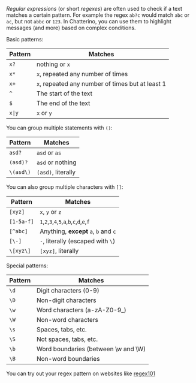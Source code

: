 _Regular expressions_ (or short _regexes_) are often used to check if a text matches a certain pattern. For example the regex `ab?c` would match `abc` or `ac`, but not `abbc` or `123`. In Chatterino, you can use them to highlight messages (and more) based on complex conditions.

Basic patterns:

|Pattern    |Matches|
|-|-|
|`x?`       |nothing or `x`|
|`x*`       |`x`, repeated any number of times|
|`x+`       |`x`, repeated any number of times but at least 1|
|`^`        |The start of the text|
|`$`        |The end of the text|
|`x\|y`      |`x` or `y`|

You can group multiple statements with `()`:

|Pattern    |Matches|
|-|-|
|`asd?`     |`asd` or `as`|
|`(asd)?`   |`asd` or nothing|
|`\(asd\)`  |`(asd)`, literally|

You can also group multiple characters with `[]`:

|Pattern    |Matches|
|-|-|
|`[xyz]`    |`x`, `y` or `z`|
|`[1-5a-f]` |`1`,`2`,`3`,`4`,`5`,`a`,`b`,`c`,`d`,`e`,`f`|
|`[^abc]`   |Anything, **except** `a`, `b` and `c`|
|`[\-]`     |`-`, literally (escaped with `\`)|
|`\[xyz\]`  |`[xyz]`, literally|

Special patterns:

|Pattern    |Matches|
|-|-|
|`\d`       |Digit characters (0-9)|
|`\D`       |Non-digit characters|
|`\w`       |Word characters (a-zA-Z0-9_)|
|`\W`       |Non-word characters|
|`\s`       |Spaces, tabs, etc.|
|`\S`       |Not spaces, tabs, etc.|
|`\b`       |Word boundaries (between \w and \W)|
|`\B`       |Non-word boundaries|

You can try out your regex pattern on websites like [regex101](https://regex101.com/)
